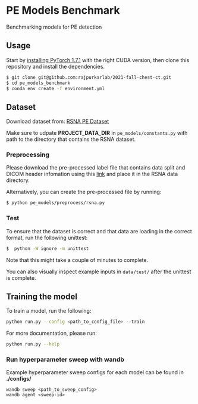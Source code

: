 # PE Models Benchmark 
Benchmarking models for PE detection 

## Usage

Start by [installing PyTorch 1.7.1](https://pytorch.org/get-started/locally/)
with the right CUDA version, then clone this repository and install the
dependencies.  

```bash
$ git clone git@github.com:rajpurkarlab/2021-fall-chest-ct.git
$ cd pe_models_benchmark 
$ conda env create -f environment.yml
```

## Dataset 

Download dataset from: [RSNA PE Dataset](https://www.kaggle.com/c/rsna-str-pulmonary-embolism-detection)

Make sure to udpate **PROJECT_DATA_DIR** in `pe_models/constants.py` with path to the directory that contains the RSNA dataset.

### Preprocessing

Please download the pre-processed label file that contains data split and DICOM header infomation using this [link](https://stanfordmedicine.box.com/s/nlatp1dgg47qry1g7hhr0n87mlavj887) and place it in the RSNA data directory. 

Alternatively, you can create the pre-processed file by running:
```bash
$ python pe_models/preprocess/rsna.py
```

### Test 
To ensure that the dataset is correct and that data are loading in the correct format, run the following unittest: 

```bash
$  python -W ignore -m unittest
```

Note that this might take a couple of minutes to complete. 

You can also visually inspect example inputs in `data/test/` after the unittest is complete. 

## Training the model

To train a model, run the following: 

```bash
python run.py --config <path_to_config_file> --train
```

For more documentation, please run: 

```bash 
python run.py --help
```

### Run hyperparameter sweep with wandb

Example hyperparameter sweep configs for each model can be found in **./configs/**

```
wandb sweep <path_to_sweep_config>
wandb agent <sweep-id>
```
